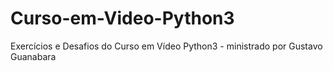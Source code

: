 # Curso-em-Video-Python3
Exercícios e Desafios do Curso em Vídeo Python3 - ministrado por Gustavo Guanabara
